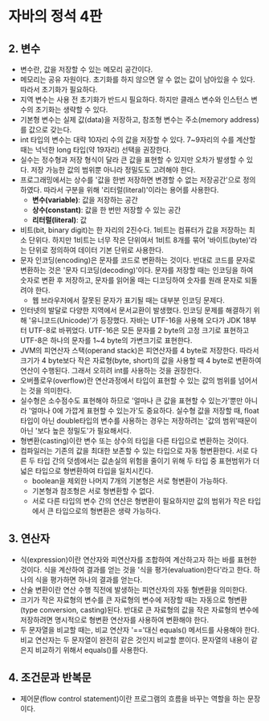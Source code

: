 # 자바의 정석 4판

## 2. 변수

- 변수란, 값을 저장할 수 있는 메모리 공간이다.
- 메모리는 공유 자원이다. 초기화를 하지 않으면 알 수 없는 값이 남아있을 수 있다. 따라서 초기화가 필요하다.
- 지역 변수는 사용 전 초기화가 반드시 필요하다. 하지만 클래스 변수와 인스턴스 변수의 초기화는 생략할 수 있다.
- 기본형 변수는 실제 값(data)을 저장하고, 참조형 변수는 주소(memory address)를 값으로 갖는다.
- int 타입의 변수는 대략 10자리 수의 값을 저장할 수 있다. 7~9자리의 수를 계산할 때는 넉넉한 long 타입(약 19자리) 선택을 권장한다.
- 실수는 정수형과 저장 형식이 달라 큰 값을 표현할 수 있지만 오차가 발생할 수 있다. 저장 가능한 값의 범위뿐 아니라 정밀도도 고려해야 한다.
- 프로그래밍에서는 상수를 '값을 한번 저장하면 변경할 수 없는 저장공간'으로 정의하였다. 따라서 구분을 위해 '리터럴(literal)'이라는 용어를 사용한다.
    - **변수(variable)**: 값을 저장하는 공간
    - **상수(constant)**: 값을 한 번만 저장할 수 있는 공간
    - **리터럴(literal)**: 값
- 비트(bit, binary digit)는 한 자리의 2진수다. 1비트는 컴퓨터가 값을 저장하는 최소 단위다. 하지만 1비트는 너무 작은 단위여서 1비트 8개를 묶어 '바이트(byte)'라는 단위로 정의하여 데이터
  기본 단위로 사용한다.
- 문자 인코딩(encoding)은 문자를 코드로 변환하는 것이다. 반대로 코드를 문자로 변환하는 것은 '문자 디코딩(decoding)'이다. 문자를 저장할 때는 인코딩을 하여 숫자로 변환 후 저장하고, 문자를
  읽어올 때는 디코딩하여 숫자를 원래 문자로 되돌려야 한다.
    - 웹 브라우저에서 잘못된 문자가 표기될 때는 대부분 인코딩 문제다.
- 인터넷의 발달로 다양한 지역에서 문서교환이 발생했다. 인코딩 문제를 해결하기 위해 '유니코드(Unicode)'가 등장했다. 자바는 UTF-16을 사용해 오다가 JDK 18부터 UTF-8로 바뀌었다. UTF-16은
  모든 문자를 2 byte의 고정 크기로 표현하고 UTF-8은 하나의 문자를 1~4 byte의 가변크기로 표현한다.
- JVM의 피연산자 스택(operand stack)은 피연산자를 4 byte로 저장한다. 따라서 크기가 4 byte보다 작은 자료형(byte, short)의 값을 사용할 때 4 byte로 변환하여 연산이 수행된다.
  그래서 오히려 int를 사용하는 것을 권장한다.
- 오버플로우(overflow)란 연산과정에서 타입이 표현할 수 있는 값의 범위를 넘어서는 것을 의미한다.
- 실수형은 소수점수도 표현해야 하므로 '얼마나 큰 값을 표현할 수 있는가'뿐만 아니라 '얼마나 0에 가깝게 표현할 수 있는가'도 중요하다. 실수형 값을 저장할 때, float타입이 아닌 double타입의 변수를
  사용하는 경우는 저장하려는 '값의 범위'때문이 아닌 '보다 높은 정밀도'가 필요해서다.
- 형변환(casting)이란 변수 또는 상수의 타입을 다른 타입으로 변환하는 것이다.
- 컴파일러는 기존의 값을 최대한 보존할 수 있는 타입으로 자동 형변환한다. 서로 다른 두 타입 간의 덧셈에서는 값손실의 위험을 줄이기 위해 두 타입 중 표현범위가 더 넓은 타입으로 형변환하여 타입을 일치시킨다.
    - boolean을 제외한 나머지 7개의 기본형은 서로 형변환이 가능하다.
    - 기본형과 참조형은 서로 형변환할 수 없다.
    - 서로 다른 타입의 변수 간의 연산은 형변환이 필요하지만 값의 범위가 작은 타입에서 큰 타입으로의 형변환은 생략 가능하다.

## 3. 연산자

- 식(expression)이란 연산자와 피연산자를 조합하여 계산하고자 하는 바를 표현한 것이다. 식을 계산하여 결과를 얻는 것을 '식을 평가(evaluation)한다'라고 한다. 하나의 식을 평가하면 하나의 결과를
  얻는다.
- 산술 변환이란 연산 수행 직전에 발생하는 피연산자의 자동 형변환을 의미한다.
- 크기가 작은 자료형의 변수를 큰 자료형의 변수에 저장할 때는 자동으로 형변환(type conversion, casting)된다. 반대로 큰 자료형의 값을 작은 자료형의 변수에 저장하려면 명시적으로 형변환 연산자를
  사용하여 변환해야 한다.
- 두 문자열을 비교할 때는, 비교 연산자 '=='대신 equals() 메서드를 사용해야 한다. 비교 연산자는 두 문자열이 완전히 같은 것인지 비교할 뿐이다. 문자열의 내용이 같은지 비교하기 위해서 equals()를
  사용한다.

## 4. 조건문과 반복문

- 제어문(flow control statement)이란 프로그램의 흐름을 바꾸는 역할을 하는 문장이다.
